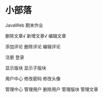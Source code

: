 # 小部落
JavaWeb 期末作业

删除文章√
新增文章√
编辑文章

添加评论
删除评论
编辑评论

注册
登录

显示版块
显示子版块

用户中心
修改密码
修改头像


管理中心
管理用户
删除用户
管理版块
管理文章

